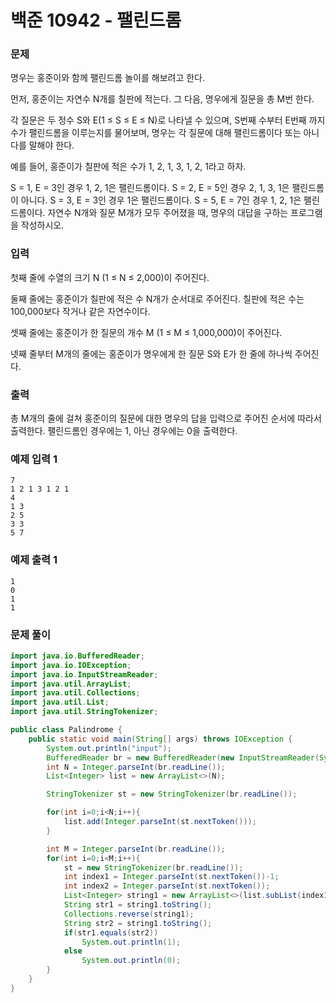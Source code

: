 # 백준 10942 - 팰린드롬

### 문제
명우는 홍준이와 함께 팰린드롬 놀이를 해보려고 한다.

먼저, 홍준이는 자연수 N개를 칠판에 적는다. 그 다음, 명우에게 질문을 총 M번 한다.

각 질문은 두 정수 S와 E(1 ≤ S ≤ E ≤ N)로 나타낼 수 있으며, S번째 수부터 E번째 까지 수가 팰린드롬을 이루는지를 물어보며, 명우는 각 질문에 대해 팰린드롬이다 또는 아니다를 말해야 한다.

예를 들어, 홍준이가 칠판에 적은 수가 1, 2, 1, 3, 1, 2, 1라고 하자.

S = 1, E = 3인 경우 1, 2, 1은 팰린드롬이다.
S = 2, E = 5인 경우 2, 1, 3, 1은 팰린드롬이 아니다.
S = 3, E = 3인 경우 1은 팰린드롬이다.
S = 5, E = 7인 경우 1, 2, 1은 팰린드롬이다.
자연수 N개와 질문 M개가 모두 주어졌을 때, 명우의 대답을 구하는 프로그램을 작성하시오.

### 입력
첫째 줄에 수열의 크기 N (1 ≤ N ≤ 2,000)이 주어진다.

둘째 줄에는 홍준이가 칠판에 적은 수 N개가 순서대로 주어진다. 칠판에 적은 수는 100,000보다 작거나 같은 자연수이다.

셋째 줄에는 홍준이가 한 질문의 개수 M (1 ≤ M ≤ 1,000,000)이 주어진다.

넷째 줄부터 M개의 줄에는 홍준이가 명우에게 한 질문 S와 E가 한 줄에 하나씩 주어진다.

### 출력
총 M개의 줄에 걸쳐 홍준이의 질문에 대한 명우의 답을 입력으로 주어진 순서에 따라서 출력한다. 팰린드롬인 경우에는 1, 아닌 경우에는 0을 출력한다.

### 예제 입력 1 
```
7
1 2 1 3 1 2 1
4
1 3
2 5
3 3
5 7
```

### 예제 출력 1 
```
1
0
1
1
```

### 문제 풀이
```java
import java.io.BufferedReader;
import java.io.IOException;
import java.io.InputStreamReader;
import java.util.ArrayList;
import java.util.Collections;
import java.util.List;
import java.util.StringTokenizer;

public class Palindrome {
    public static void main(String[] args) throws IOException {
        System.out.println("input");
        BufferedReader br = new BufferedReader(new InputStreamReader(System.in));
        int N = Integer.parseInt(br.readLine());
        List<Integer> list = new ArrayList<>(N);

        StringTokenizer st = new StringTokenizer(br.readLine());

        for(int i=0;i<N;i++){
            list.add(Integer.parseInt(st.nextToken()));
        }

        int M = Integer.parseInt(br.readLine());
        for(int i=0;i<M;i++){
            st = new StringTokenizer(br.readLine());
            int index1 = Integer.parseInt(st.nextToken())-1;
            int index2 = Integer.parseInt(st.nextToken());
            List<Integer> string1 = new ArrayList<>(list.subList(index1,index2));
            String str1 = string1.toString();
            Collections.reverse(string1);
            String str2 = string1.toString();
            if(str1.equals(str2))
                System.out.println(1);
            else
                System.out.println(0);
        }
    }
}
```
